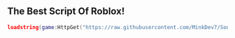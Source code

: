 ## The Best Script Of Roblox!

```lua
loadstring(game:HttpGet("https://raw.githubusercontent.com/MinkDev7/SoninhaHub/main/Loader.Lua"))()
```
